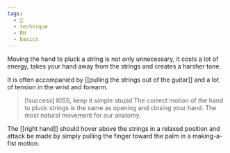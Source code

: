 ```yaml
---
tags:
  - 🌲
  - technique
  - RH
  - basics
---
```

Moving the hand to pluck a string is not only unnecessary, it costs a lot of energy, takes your hand away from the strings and creates a harsher tone. 

It is often accompanied by [[pulling the strings out of the guitar]] and a lot of tension in the wrist and forearm. 


> [!success] KISS, keep it simple stupid
> The correct motion of the hand to pluck strings is the same as opening and closing your hand. The most natural movement for our anatomy. 

The [[right hand]] should hover above the strings in a relaxed position and attack be made by simply pulling the finger toward the palm in a making-a-fist motion. 
